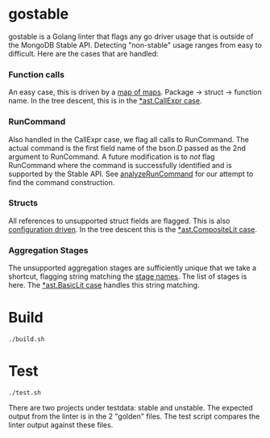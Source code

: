 # gostable

gostable is a Golang linter that flags any go driver usage that is outside of the MongoDB Stable API. Detecting "non-stable" usage ranges from easy to difficult. Here are the cases that are handled:

### Function calls
An easy case, this is driven by a [map of maps](https://github.com/fsnow/gostable/blob/0bd607bc7c09485dd59d03e7e50a4a9a00a030c0/common/analyzer.go#L30). Package -> struct -> function name. In the tree descent, this is in the [\*ast.CallExpr case](https://github.com/fsnow/gostable/blob/0bd607bc7c09485dd59d03e7e50a4a9a00a030c0/common/analyzer.go#L134).
### RunCommand
Also handled in the CallExpr case, we flag all calls to RunCommand. The actual command is the first field name of the bson.D passed as the 2nd argument to RunCommand. A future modification is to *not* flag RunCommand where the command is successfully identified and is supported by the Stable API. See [analyzeRunCommand](https://github.com/fsnow/gostable/blob/0bd607bc7c09485dd59d03e7e50a4a9a00a030c0/common/analyzer.go#L266) for our attempt to find the command construction.
### Structs
All references to unsupported struct fields are flagged. This is also [configuration driven](https://github.com/fsnow/gostable/blob/0bd607bc7c09485dd59d03e7e50a4a9a00a030c0/common/analyzer.go#L52). In the tree descent this is the [\*ast.CompositeLit case](https://github.com/fsnow/gostable/blob/0bd607bc7c09485dd59d03e7e50a4a9a00a030c0/common/analyzer.go#L158).
### Aggregation Stages
The unsupported aggregation stages are sufficiently unique that we take a shortcut, flagging string matching the [stage names](https://github.com/fsnow/gostable/blob/0bd607bc7c09485dd59d03e7e50a4a9a00a030c0/common/analyzer.go#L68). The list of stages is here. The [\*ast.BasicLit case](https://github.com/fsnow/gostable/blob/0bd607bc7c09485dd59d03e7e50a4a9a00a030c0/common/analyzer.go#L123) handles this string matching.

# Build
```
./build.sh
```

# Test
```
./test.sh
```

There are two projects under testdata: stable and unstable. The expected output from the linter is in the 2 "golden" files. The test script compares the linter output against these files.
